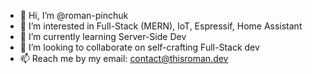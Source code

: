 - 👋 Hi, I’m @roman-pinchuk
- 👀 I’m interested in Full-Stack (MERN), IoT, Espressif, Home Assistant
- 🌱 I’m currently learning Server-Side Dev
- 💞️ I’m looking to collaborate on self-crafting Full-Stack dev
- 📫 Reach me by my email: contact@thisroman.dev

<!---
roman-pinchuk/roman-pinchuk is a ✨ special ✨ repository because its `README.md` (this file) appears on your GitHub profile.
You can click the Preview link to take a look at your changes.
--->
